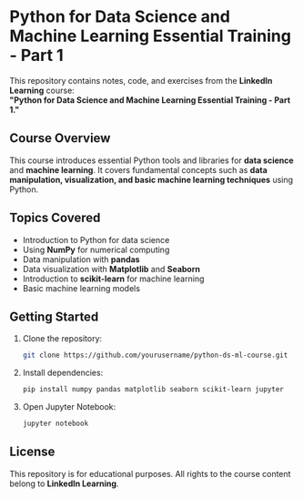 # **Python for Data Science and Machine Learning Essential Training - Part 1**  

This repository contains notes, code, and exercises from the **LinkedIn Learning** course:  
**"Python for Data Science and Machine Learning Essential Training - Part 1."**  

## **Course Overview**  
This course introduces essential Python tools and libraries for **data science** and **machine learning**. It covers fundamental concepts such as **data manipulation, visualization, and basic machine learning techniques** using Python.  

## **Topics Covered**  
- Introduction to Python for data science  
- Using **NumPy** for numerical computing  
- Data manipulation with **pandas**  
- Data visualization with **Matplotlib** and **Seaborn**  
- Introduction to **scikit-learn** for machine learning  
- Basic machine learning models  

## **Getting Started**  
1. Clone the repository:  
   ```sh
   git clone https://github.com/yourusername/python-ds-ml-course.git
   ```  
2. Install dependencies:  
   ```sh
   pip install numpy pandas matplotlib seaborn scikit-learn jupyter
   ```  
3. Open Jupyter Notebook:  
   ```sh
   jupyter notebook
   ```  

## **License**  
This repository is for educational purposes. All rights to the course content belong to **LinkedIn Learning**.  
